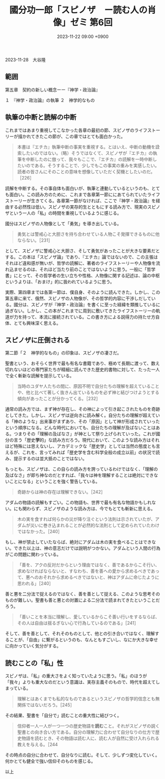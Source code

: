 ﻿---
layout: post
title: "國分功一郎「スピノザ　ー読む人の肖像」ゼミ 第6回"
date: 2023-11-22 09:00 +0900
categories: spinoza
---
2023-11-28　大谷隆

## 範囲
第五章　契約の新しい概念ーー『神学・政治論』

１　『神学・政治論』の執筆
２　神学的なもの

## 執筆の中断と読解の中断
これまではあまり重視してこなかった各章の最初の節、スピノザのライフストーリーが描かれてきたこの節が、この章ではとても面白かった。

> 本書は『エチカ』執筆中断の事実を重視する。とはいえ、中断の動機を詮索したいのではない。（略）そうではなくて、スピノザが『エチカ』の執筆を中断したのに倣って、我々もここで、『エチカ』の読解を一時中断したいのである。そうすることで、少しでもこの事実の重みを実感したい。読者の皆さんにそのことの意味を想像していただく契機としたいのだ。［226］

読解を中断する。その事自体も面白いが、執筆と連動しているというのも、とても面白い。この読み方のために、これまで各章第一節ににあてられていたライフストーリーが生きてくる。各章第一節がなければ、ここで『神学・政治論』を経由する必然性は低い。スピノザの実存的生とともにする読み方で、現実のスピノザという一人の「私」の時間を重視しているように感じる。

國分はスピノザの人物像として「勇気」を導き出している。

> 勇気とは警戒心と大胆さを持ち合わせている人物こそ発揮できるものに他ならない。［231］

として、スピノザに警戒心と大胆さ、そして勇気があったことが大きな要素だとする。この本は「スピノザ論」であり、『エチカ』論ではないので、この主張はそれほど違和感が無いが、哲学の読解に、著者のライフストーリーや人物像を流れ込ませるのは、それほど当たり前のことではないように思う。一般に「哲学書」にとって、その哲学者の生い立ちや性格、人物像に関する記述は、論の中枢というよりは、「おまけ」的に扱われているように思う。

実際、第四章までは各第一節は、僕自身、そのように読んできた。しかし、この第五章に来て、俄然、スピノザの人物像が、その哲学的内容に干渉しだしている。國分は、スピノザが『神学・政治論』を書くに至った経緯を類推しているに過ぎない。しかし、この本がこれまでに周到に敷いてきたライフストーリーの軌道が力を持って、本流に接続されている。この書き方による説得力の持たせ方自体、とても興味深く思える。

## スピノザに圧倒される

第二節「２　神学的なもの」の印象は、スピノザの凄さだ。

聖書という、おそらく世界で最も有名な書籍であり、極めて長期に渡って、数え切れないほどの専門家たちが精細に読んできた歴史的書物に対して、たった一人で全く斬新な読解を提示している。

> 当時のユダヤ人たちの間に、原因不明で自分たちの理解を超えていることや、他と比べて著しく抜きん出ているものを必ず神と結びつけようとする傾向があったことが分かってくる。［232］

通常の読み方では、まず神が存在し、その神によって引き起こされたものを奇跡としてきた。しかし、スピノザは逆向きに読み解く。自分たちの理解が超えている「神のような」出来事がまずあり、その「原因」として神が形成されていったという順序になる。どんな時代においても、自分たちの理解が及ばないことはある。つまりその「理解の及ばなさ」が神として祭り上げられていった。これが國分の言う「歴史**学**的」な読み方だろう。現代において、このような読み方はそれほど特殊には思えないし、アカデミックな「歴史学」としては当然の態度とも言えるが、これを、言ってみれば「歴史学を含む科学全般の成立以前」の状況で読み、提示するのは並大抵のことではない。

もっとも、スピノザは、この自らの読み方を誇っているわけではなく、「理解の及ばなさ」が即ち神なのだとすれば、「我々は神を理解することは絶対にできないことになる」ということを強く警告している。

> 奇跡からは神の存在は理解できない。［242］

アダムの物語の読解もすごい。この物語も、世界で最も有名な物語かもしれない。にも関わらず、スピノザのような読み方は、今でもとても斬新に思える。

> 木の実を食すれば何らかの災が降り注ぐという法則は示されていたが、アダムが災いに巻き込まれることが必然的な法則として定められていたわけではなかった。［240］

もし、神が禁止していたならば、絶対にアダムは木の実を食べることはできない。できた以上は、神の意志だけでは説明がつかない。アダムという人間の行為がこの問題に関わっている。

> 「善を、アクの反対だからという理由ではなく、善であるからこそ行い、求めなければならないと、すなわち、善を善への愛から求めるべきであって、悪へのおそれから求めるべきではないと、神はアダムに命じたように思われる」［240］

善と悪を二分法で捉えるのではなく、善を善として捉える、このような思考そのものが難しい。聖書も善と悪との対置による二分法で読まれてきたということだろう。

> 「善いことを本当に理解し、愛しているからこそ善い行いをするならば、その人は自由は揺るぎない心で行為しているのである」［241］

そして、善を善として、それそのものとして、他との引き合いではなく、理解することが、「自由」に繋がるというのも、なんともすごいし、なにか大きな幸せに向かっていく気分がする。

## 読むことの「私」性

スピノザは、「私」の重大さをよく知っていたように思う。「私」のほうが「我々」よりも重大なのだという意識は、実存主義そのもので、時代を超えてしまっている。

> 理解とはあくまでも私的なものであるというスピノザの哲学的信念とも無関係ではないだろう。［245］

その結果、聖書を「自分で」読むことの重大性に結びつく。

>信仰者一人一人が一つ一つの歴史物語を**読む**こと。それがスピノザの説く聖書との向き合い方である。自分の理解力に合わせて自分なりの仕方で歴史物語を読むとき、その物語は読む人に、読む人が自然に受け入れられる教えを与える。［244

その時点の自分に合わせて、自分なりに読む。そして、少しずつ変化していく。何かとても健全で強い信仰そのものを感じる。

以上

